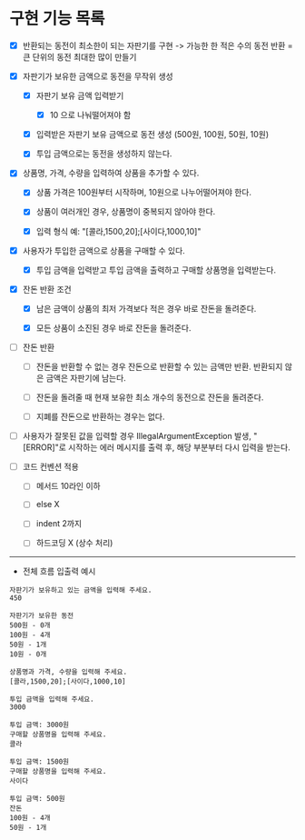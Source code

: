# 구현 기능 목록


- [X] 반환되는 동전이 최소한이 되는 자판기를 구현 -> 가능한 한 적은 수의 동전 반환 = 큰 단위의 동전 최대한 많이 만들기 


- [X] 자판기가 보유한 금액으로 동전을 무작위 생성
  - [X] 자판기 보유 금액 입력받기
    - [X] 10 으로 나눠떨어져야 함 
  - [X] 입력받은 자판기 보유 금액으로 동전 생성 (500원, 100원, 50원, 10원)
  - [X] 투입 금액으로는 동전을 생성하지 않는다.


- [X] 상품명, 가격, 수량을 입력하여 상품을 추가할 수 있다.
  - [X] 상품 가격은 100원부터 시작하며, 10원으로 나누어떨어져야 한다.
  - [X] 상품이 여러개인 경우, 상품명이 중복되지 않아야 한다.
  - [X] 입력 형식 예: "[콜라,1500,20];[사이다,1000,10]"


- [X] 사용자가 투입한 금액으로 상품을 구매할 수 있다.
    - [X] 투입 금액을 입력받고 투입 금액을 출력하고 구매할 상품명을 입력받는다.


- [X] 잔돈 반환 조건
  - [X] 남은 금액이 상품의 최저 가격보다 적은 경우 바로 잔돈을 돌려준다.
  - [X] 모든 상품이 소진된 경우 바로 잔돈을 돌려준다.


- [ ] 잔돈 반환 
  - [ ] 잔돈을 반환할 수 없는 경우 잔돈으로 반환할 수 있는 금액만 반환. 반환되지 않은 금액은 자판기에 남는다.
  - [ ] 잔돈을 돌려줄 때 현재 보유한 최소 개수의 동전으로 잔돈을 돌려준다.
  - [ ] 지폐를 잔돈으로 반환하는 경우는 없다.


- [ ] 사용자가 잘못된 값을 입력할 경우 IllegalArgumentException 발생, "[ERROR]"로 시작하는 에러 메시지를 출력 후, 해당 부분부터 다시 입력을 받는다.


- [ ] 코드 컨벤션 적용 
  - [ ] 메서드 10라인 이하
  - [ ] else X
  - [ ] indent 2까지
  - [ ] 하드코딩 X (상수 처리)  



---
- 전체 흐름 입출력 예시
```
자판기가 보유하고 있는 금액을 입력해 주세요.
450

자판기가 보유한 동전
500원 - 0개
100원 - 4개
50원 - 1개
10원 - 0개

상품명과 가격, 수량을 입력해 주세요.
[콜라,1500,20];[사이다,1000,10]

투입 금액을 입력해 주세요. 
3000

투입 금액: 3000원
구매할 상품명을 입력해 주세요.
콜라

투입 금액: 1500원
구매할 상품명을 입력해 주세요.
사이다

투입 금액: 500원
잔돈
100원 - 4개
50원 - 1개
```